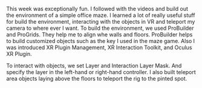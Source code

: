 This week was exceptionally fun. I followed with the videos and build out the environment of a simple office maze. I learned a lot of really useful stuff for build the environment, interacting with the objects in VR and teleport my camera to where ever I want. To build the environment, we used ProBuilder and ProGrids. They help me to align whe walls and floors. ProBuilder helps to build customized objects such as the key I used in the maze game.  Also I was introduced XR Plugin Management, XR Interaction Toolkit, and Oculus XR Plugin. 

To interact with objects, we set Layer and Interaction Layer Mask. And specify the layer in the left-hand or right-hand controller. I also built teleport area objects laying above the floors to teleport the rig to the pinted spot. 